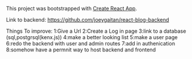 This project was bootstrapped with [Create React App](https://github.com/facebook/create-react-app).

Link to backend: https://github.com/joeygaitan/react-blog-backend

Things To improve:
1:Give a Url
2:Create a Log in page
3:link to a database (sql,postgrsql(kenx.js))
4:make a better looking list
5:make a user page
6:redo the backend with user and admin routes
7:add in authenication
8:somehow have a permnit way to host backend and frontend
